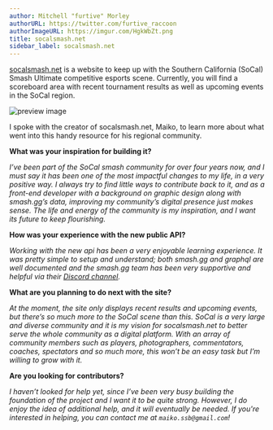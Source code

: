 ```yaml
---
author: Mitchell "furtive" Morley
authorURL: https://twitter.com/furtive_raccoon
authorImageURL: https://imgur.com/HgkWbZt.png
title: socalsmash.net
sidebar_label: socalsmash.net
---
```


<a href="https://socalsmash.net" target="_blank">socalsmash.net</a> is a website to keep up with the Southern California
 (SoCal) Smash Ultimate competitive esports scene.
Currently, you will find a scoreboard area with recent tournament results as well as upcoming events in the SoCal region.

![preview image](https://imgur.com/pc1bKBe.png)

<!--truncate-->

I spoke with the creator of socalsmash.net, Maiko, to learn more about what went into this handy resource for his regional community.

**What was your inspiration for building it?**

*I’ve been part of the SoCal smash community for over four years now, and I must say it has been one of the most impactful
 changes to my life, in a very positive way.
I always try to find little ways to contribute back to it, and as a front-end developer with a background on graphic
 design along with smash.gg’s data, improving my community’s digital presence just makes sense.
The life and energy of the community is my inspiration, and I want its future to keep flourishing.*

**How was your experience with the new public API?**

*Working with the new api has been a very enjoyable learning experience.
It was pretty simple to setup and understand; both smash.gg and graphql are well documented and the smash.gg team has
 been very supportive and helpful via their [Discord channel](https://discord.gg/smashgg).*

**What are you planning to do next with the site?**

*At the moment, the site only displays recent results and upcoming events, but there’s so much more to the SoCal scene than
 this.
SoCal is a very large and diverse community and it is my vision for socalsmash.net to better serve the whole community as a
 digital platform.
With an array of community members such as players, photographers, commentators, coaches, spectators and so much more, this
 won’t be an easy task but I’m willing to grow with it.*

 **Are you looking for contributors?**

*I haven’t looked for help yet, since I’ve been very busy building the foundation of the project and I want it to be quite strong.
However, I do enjoy the idea of additional help, and it will eventually be needed.
If you're interested in helping, you can contact me at `maiko.ssb@gmail.com`!*
